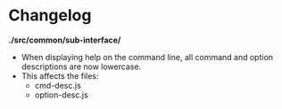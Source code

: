 # Changelog

**./src/common/sub-interface/**
* When displaying help on the command line, all command and option descriptions are now lowercase.
* This affects the files:
	* cmd-desc.js
	* option-desc.js
